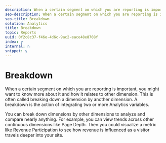 ```yaml
---
description: When a certain segment on which you are reporting is important, you might want to know more about it and how it relates to other dimension. This is often called breaking down a dimension by another dimension. A breakdown is the action of integrating two or more Analytics variables.
seo-description: When a certain segment on which you are reporting is important, you might want to know more about it and how it relates to other dimension. This is often called breaking down a dimension by another dimension. A breakdown is the action of integrating two or more Analytics variables.
seo-title: Breakdown
solution: Analytics
title: Breakdown
topic: Reports
uuid: 0f2c8c37-f46e-4d6c-9ac2-eace48e8708f
index: y
internal: n
snippet: y
---
```


# Breakdown

When a certain segment on which you are reporting is important, you might want to know more about it and how it relates to other dimension. This is often called breaking down a dimension by another dimension. A breakdown is the action of integrating two or more Analytics variables.

You can break down dimensions by other dimensions to analyze and compare nearly anything. For example, you can view trends across other continuous dimensions like Page Depth. Then you could visualize a metric like Revenue Participation to see how revenue is influenced as a visitor travels deeper into your site. 
